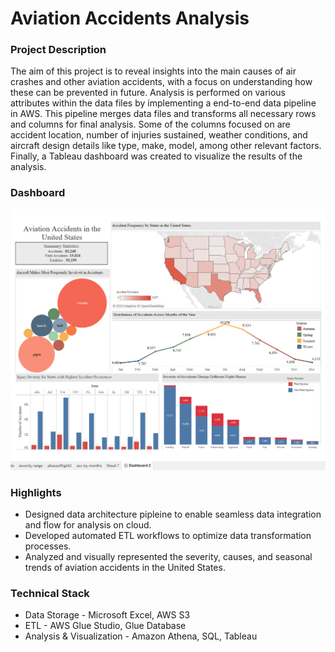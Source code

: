 # Aviation Accidents Analysis 

### Project Description

The aim of this project is to reveal insights into the main causes of air crashes and other aviation accidents, with a focus on understanding how these can be prevented in future. Analysis is performed on various attributes within the data files by implementing a end-to-end data pipeline in AWS. This pipeline merges data files and transforms all necessary rows and columns for final analysis. Some of the columns focused on are accident location, number of injuries sustained, weather conditions, and aircraft design details like type, make, model, among other relevant factors. Finally, a Tableau dashboard was created to visualize the results of the analysis.
  
### Dashboard

![alt text](https://github.com/stuti04/Aviation-Accidents-Analysis/blob/main/ava_dashboard.png)

### Highlights

* Designed data architecture pipleine to enable seamless data integration and flow for analysis on cloud.
* Developed automated ETL workflows to optimize data transformation processes. 
* Analyzed and visually represented the severity, causes, and seasonal trends of aviation accidents in the United States.

### Technical Stack

* Data Storage - Microsoft Excel, AWS S3
* ETL - AWS Glue Studio, Glue Database
* Analysis & Visualization - Amazon Athena, SQL, Tableau
